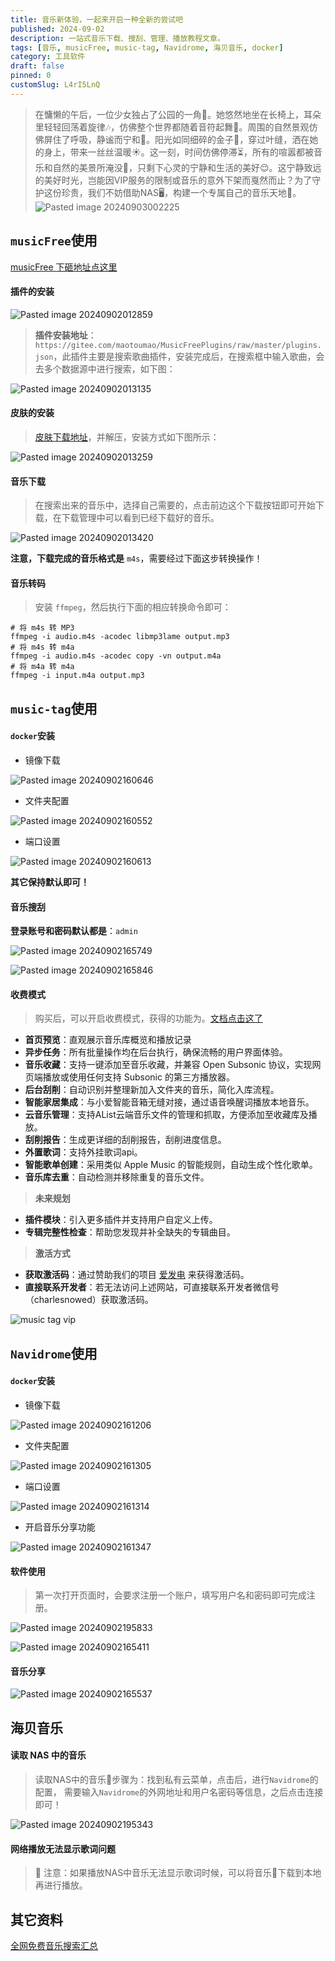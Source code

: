 ```yaml
---
title: 音乐新体验，一起来开启一种全新的尝试吧
published: 2024-09-02
description: 一站式音乐下载、搜刮、管理、播放教程文章。
tags: [音乐, musicFree, music-tag, Navidrome, 海贝音乐, docker]
category: 工具软件
draft: false
pinned: 0
customSlug: L4rI5LnQ
---
```


> 在慵懒的午后，一位少女独占了公园的一角🌸。她悠然地坐在长椅上，耳朵里轻轻回荡着旋律🎶，仿佛整个世界都随着音符起舞💃。周围的自然景观仿佛屏住了呼吸，静谧而宁和🍃。阳光如同细碎的金子🌟，穿过叶缝，洒在她的身上，带来一丝丝温暖☀️。这一刻，时间仿佛停滞⏳，所有的喧嚣都被音乐和自然的美景所淹没🌿，只剩下心灵的宁静和生活的美好😌。这宁静致远的美好时光，岂能因VIP服务的限制或音乐的意外下架而戛然而止？为了守护这份珍贵，我们不妨借助NAS🖥️，构建一个专属自己的音乐天地🎵。
> ![Pasted image 20240903002225](https://oss.qnloft.com/ob-img/2024/09/03/Pasted%20image%2020240903002225.png)

## `musicFree`使用

[musicFree 下砸地址点这里](https://github.com/maotoumao/MusicFree/releases)

#### 插件的安装

![Pasted image 20240902012859](https://oss.qnloft.com/ob-img/2024/09/02/X15Xyfk9ZisK3CRc5b2PPasted%20image%2020240902012859.png)

> **插件安装地址**：`https://gitee.com/maotoumao/MusicFreePlugins/raw/master/plugins.json`，此插件主要是搜索歌曲插件，安装完成后，在搜索框中输入歌曲，会去多个数据源中进行搜索，如下图：

![Pasted image 20240902013135](https://oss.qnloft.com/ob-img/2024/09/02/rVSF2DE7fA2S4WRfJGakPasted%20image%2020240902013135.png)

#### 皮肤的安装

> [皮肤下载地址](https://wwwzb.lanzoue.com/i9eDT1dowk7i)，并解压，安装方式如下图所示：

![Pasted image 20240902013259](https://oss.qnloft.com/ob-img/2024/09/02/HRQkqOqFrWi8zSDpEpElPasted%20image%2020240902013259.png)

#### 音乐下载

> 在搜索出来的音乐中，选择自己需要的，点击前边这个下载按钮即可开始下载，在下载管理中可以看到已经下载好的音乐。

![Pasted image 20240902013420](https://oss.qnloft.com/ob-img/2024/09/02/I9SmWW8K2ZsJSQMOIxpwPasted%20image%2020240902013420.png)

**注意，下载完成的音乐格式是** `m4s`，需要经过下面这步转换操作！

#### 音乐转码

> 安装 `ffmpeg`，然后执行下面的相应转换命令即可：

```shell
# 将 m4s 转 MP3
ffmpeg -i audio.m4s -acodec libmp3lame output.mp3
# 将 m4s 转 m4a
ffmpeg -i audio.m4s -acodec copy -vn output.m4a 
# 将 m4a 转 m4a
ffmpeg -i input.m4a output.mp3
```

## `music-tag`使用

#### `docker`安装

- 镜像下载

![Pasted image 20240902160646](https://oss.qnloft.com/ob-img/2024/09/02/aqoLhsyK42Etc73XaQ2aPasted%20image%2020240902160646.png)

- 文件夹配置

![Pasted image 20240902160552](https://oss.qnloft.com/ob-img/2024/09/02/REegdTarsCFGd098SLvFPasted%20image%2020240902160552.png)

- 端口设置

![Pasted image 20240902160613](https://oss.qnloft.com/ob-img/2024/09/02/GG8AqbN2Hk53cGQpUWGvPasted%20image%2020240902160613.png)

**其它保持默认即可！**

#### 音乐搜刮

**登录账号和密码默认都是**：`admin`

![Pasted image 20240902165749](https://oss.qnloft.com/ob-img/2024/09/02/6c4qchdFGQ82luTJlkriPasted%20image%2020240902165749.png)

![Pasted image 20240902165846](https://oss.qnloft.com/ob-img/2024/09/02/WNTSWBtsxwnhcCbyJ4QsPasted%20image%2020240902165846.png)

#### 收费模式

> 购买后，可以开启收费模式，获得的功能为。[文档点击这了](https://xiers-organization.gitbook.io/music-tag-web-v2)

- **首页预览**：直观展示音乐库概览和播放记录
- **异步任务**：所有批量操作均在后台执行，确保流畅的用户界面体验。
- **音乐收藏**：支持一键添加至音乐收藏，并兼容 Open Subsonic 协议，实现网页端播放或使用任何支持 Subsonic 的第三方播放器。
- **后台刮削**：自动识别并整理新加入文件夹的音乐，简化入库流程。
- **智能家居集成**：与小爱智能音箱无缝对接，通过语音唤醒词播放本地音乐。
- **云音乐管理**：支持AList云端音乐文件的管理和抓取，方便添加至收藏库及播放。
- **刮削报告**：生成更详细的刮削报告，刮削进度信息。
- **外置歌词**：支持外挂歌词api。
- **智能歌单创建**：采用类似 Apple Music 的智能规则，自动生成个性化歌单。
- **音乐库去重**：自动检测并移除重复的音乐文件。

> **未来规划**

- **插件模块**：引入更多插件并支持用户自定义上传。
- **专辑完整性检查**：帮助您发现并补全缺失的专辑曲目。

> **激活方式**


- **获取激活码**：通过赞助我们的项目 [爱发电](https://afdian.com/a/music-tag-web) 来获得激活码。
- **直接联系开发者**：若无法访问上述网站，可直接联系开发者微信号（charlesnowed）获取激活码。

![music tag vip](https://oss.qnloft.com/ob-img/2024/09/02/xeknKW5ZMH8XgPbiBaydmusic_tag_vip.png)

## `Navidrome`使用

#### `docker`安装

- 镜像下载

![Pasted image 20240902161206](https://oss.qnloft.com/ob-img/2024/09/02/ckohsq9ISU83tqqcmvQFPasted%20image%2020240902161206.png)

- 文件夹配置

![Pasted image 20240902161305](https://oss.qnloft.com/ob-img/2024/09/02/UMgs1AixRD8ckxoOhdhWPasted%20image%2020240902161305.png)

- 端口设置

![Pasted image 20240902161314](https://oss.qnloft.com/ob-img/2024/09/02/7IZ4IQDWQKUFQKOme86iPasted%20image%2020240902161314.png)

- 开启音乐分享功能

![Pasted image 20240902161347](https://oss.qnloft.com/ob-img/2024/09/02/Vsi2pcy1PUDV141LDQ6oPasted%20image%2020240902161347.png)

#### 软件使用

> 第一次打开页面时，会要求注册一个账户，填写用户名和密码即可完成注册。

![Pasted image 20240902195833](https://oss.qnloft.com/ob-img/2024/09/02/z8Wu2VlNfKyKtVem3W9wPasted%20image%2020240902195833.png)

![Pasted image 20240902165411](https://oss.qnloft.com/ob-img/2024/09/02/9n5w0oRRNJuO3ieTeiCEPasted%20image%2020240902165411.png)

#### 音乐分享

![Pasted image 20240902165537](https://oss.qnloft.com/ob-img/2024/09/02/5fAFAn9vzHFiDlSsc7SaPasted%20image%2020240902165537.png)

## 海贝音乐

#### 读取 NAS 中的音乐

> 读取NAS中的音乐🎵步骤为：找到私有云菜单，点击后，进行`Navidrome`的配置，
> 需要输入`Navidrome`的外网地址和用户名密码等信息，之后点击连接即可！


![Pasted image 20240902195343](https://oss.qnloft.com/ob-img/2024/09/02/OL0yg1PacpAyJuDg3atnPasted%20image%2020240902195343.png)


#### 网络播放无法显示歌词问题

> 📢 注意：如果播放NAS中音乐无法显示歌词时候，可以将音乐🎵下载到本地再进行播放。

## 其它资料

[全网免费音乐搜索汇总](https://iui.su/2217/)
